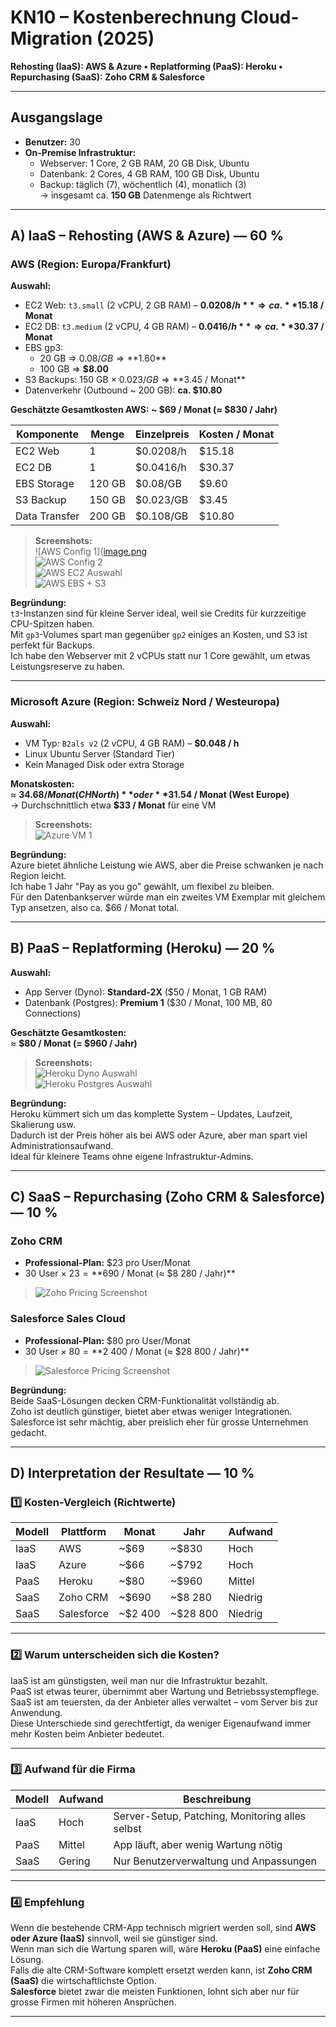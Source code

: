 # KN10 – Kostenberechnung Cloud-Migration (2025)
**Rehosting (IaaS): AWS & Azure • Replatforming (PaaS): Heroku • Repurchasing (SaaS): Zoho CRM & Salesforce**

---

## Ausgangslage

- **Benutzer:** 30
- **On-Premise Infrastruktur:**
  - Webserver: 1 Core, 2 GB RAM, 20 GB Disk, Ubuntu
  - Datenbank: 2 Cores, 4 GB RAM, 100 GB Disk, Ubuntu
  - Backup: täglich (7), wöchentlich (4), monatlich (3)  
    → insgesamt ca. **150 GB** Datenmenge als Richtwert

---

## A) IaaS – Rehosting (AWS & Azure) — 60 %

### AWS (Region: Europa/Frankfurt)

**Auswahl:**
- EC2 Web: `t3.small` (2 vCPU, 2 GB RAM) – **$0.0208 / h** ⇒ ca. **$15.18 / Monat**
- EC2 DB: `t3.medium` (2 vCPU, 4 GB RAM) – **$0.0416 / h** ⇒ ca. **$30.37 / Monat**
- EBS gp3:
  - 20 GB ⇒ $0.08 / GB ⇒ **$1.60**
  - 100 GB ⇒ **$8.00**
- S3 Backups: 150 GB × $0.023 / GB ⇒ **$3.45 / Monat**
- Datenverkehr (Outbound ~ 200 GB): **ca. $10.80**

**Geschätzte Gesamtkosten AWS: ~ $69 / Monat (≈ $830 / Jahr)**

| Komponente | Menge | Einzelpreis | Kosten / Monat |
|-------------|--------|--------------|----------------|
| EC2 Web | 1 | $0.0208/h | $15.18 |
| EC2 DB | 1 | $0.0416/h | $30.37 |
| EBS Storage | 120 GB | $0.08/GB | $9.60 |
| S3 Backup | 150 GB | $0.023/GB | $3.45 |
| Data Transfer | 200 GB | $0.108/GB | $10.80 |

> **Screenshots:**  
> ![AWS Config 1]([image.png](image.pmg)  
> ![AWS Config 2](image-1.png)  
> ![AWS EC2 Auswahl](image-2.png)  
> ![AWS EBS + S3](image-3.png)

**Begründung:**  
`t3`-Instanzen sind für kleine Server ideal, weil sie Credits für kurzzeitige CPU-Spitzen haben.  
Mit `gp3`-Volumes spart man gegenüber `gp2` einiges an Kosten, und S3 ist perfekt für Backups.  
Ich habe den Webserver mit 2 vCPUs statt nur 1 Core gewählt, um etwas Leistungsreserve zu haben.

---

### Microsoft Azure (Region: Schweiz Nord / Westeuropa)

**Auswahl:**
- VM Typ: `B2als v2` (2 vCPU, 4 GB RAM) – **$0.048 / h**  
- Linux Ubuntu Server (Standard Tier)
- Kein Managed Disk oder extra Storage

**Monatskosten:**  
≈ **$34.68 / Monat (CH North)** oder **$31.54 / Monat (West Europe)**  
→ Durchschnittlich etwa **$33 / Monat** für eine VM

> **Screenshots:**  
> ![Azure VM 1](image-4.png)

**Begründung:**  
Azure bietet ähnliche Leistung wie AWS, aber die Preise schwanken je nach Region leicht.  
Ich habe 1 Jahr "Pay as you go" gewählt, um flexibel zu bleiben.  
Für den Datenbankserver würde man ein zweites VM Exemplar mit gleichem Typ ansetzen, also ca. $66 / Monat total.

---

## B) PaaS – Replatforming (Heroku) — 20 %

**Auswahl:**
- App Server (Dyno): **Standard-2X** ($50 / Monat, 1 GB RAM)  
- Datenbank (Postgres): **Premium 1** ($30 / Monat, 100 MB, 80 Connections)  

**Geschätzte Gesamtkosten:**  
≈ **$80 / Monat (= $960 / Jahr)**

> **Screenshots:**  
> ![Heroku Dyno Auswahl](image-5.png)  
> ![Heroku Postgres Auswahl](image-6.png)

**Begründung:**  
Heroku kümmert sich um das komplette System – Updates, Laufzeit, Skalierung usw.  
Dadurch ist der Preis höher als bei AWS oder Azure, aber man spart viel Administrationsaufwand.  
Ideal für kleinere Teams ohne eigene Infrastruktur-Admins.

---

## C) SaaS – Repurchasing (Zoho CRM & Salesforce) — 10 %

### Zoho CRM  
- **Professional-Plan:** $23 pro User/Monat  
- 30 User × $23 = **$690 / Monat (≈ $8 280 / Jahr)**

> ![Zoho Pricing Screenshot](image-5.png)

### Salesforce Sales Cloud  
- **Professional-Plan:** $80 pro User/Monat  
- 30 User × $80 = **$2 400 / Monat (≈ $28 800 / Jahr)**

> ![Salesforce Pricing Screenshot](image-6.png)

**Begründung:**  
Beide SaaS-Lösungen decken CRM-Funktionalität vollständig ab.  
Zoho ist deutlich günstiger, bietet aber etwas weniger Integrationen.  
Salesforce ist sehr mächtig, aber preislich eher für grosse Unternehmen gedacht.

---

## D) Interpretation der Resultate — 10 %

### 1️⃣ Kosten-Vergleich (Richtwerte)

| Modell | Plattform | Monat | Jahr | Aufwand |
|---------|------------|--------|--------|----------|
| IaaS | AWS | ~$69 | ~$830 | Hoch |
| IaaS | Azure | ~$66 | ~$792 | Hoch |
| PaaS | Heroku | ~$80 | ~$960 | Mittel |
| SaaS | Zoho CRM | ~$690 | ~$8 280 | Niedrig |
| SaaS | Salesforce | ~$2 400 | ~$28 800 | Niedrig |

---

### 2️⃣ Warum unterscheiden sich die Kosten?

IaaS ist am günstigsten, weil man nur die Infrastruktur bezahlt.  
PaaS ist etwas teurer, übernimmt aber Wartung und Betriebssystempflege.  
SaaS ist am teuersten, da der Anbieter alles verwaltet – vom Server bis zur Anwendung.  
Diese Unterschiede sind gerechtfertigt, da weniger Eigenaufwand immer mehr Kosten beim Anbieter bedeutet.

---

### 3️⃣ Aufwand für die Firma

| Modell | Aufwand | Beschreibung |
|---------|----------|--------------|
| IaaS | Hoch | Server-Setup, Patching, Monitoring alles selbst |
| PaaS | Mittel | App läuft, aber wenig Wartung nötig |
| SaaS | Gering | Nur Benutzerverwaltung und Anpassungen |

---

### 4️⃣ Empfehlung

Wenn die bestehende CRM-App technisch migriert werden soll, sind **AWS oder Azure (IaaS)** sinnvoll, weil sie günstiger sind.  
Wenn man sich die Wartung sparen will, wäre **Heroku (PaaS)** eine einfache Lösung.  
Falls die alte CRM-Software komplett ersetzt werden kann, ist **Zoho CRM (SaaS)** die wirtschaftlichste Option.  
**Salesforce** bietet zwar die meisten Funktionen, lohnt sich aber nur für grosse Firmen mit höheren Ansprüchen.

---


